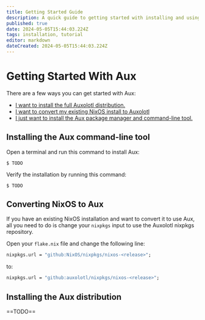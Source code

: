 ```yaml
---
title: Getting Started Guide
description: A quick guide to getting started with installing and using Auxolotl.
published: true
date: 2024-05-05T15:44:03.224Z
tags: installation, tutorial
editor: markdown
dateCreated: 2024-05-05T15:44:03.224Z
---
```


# Getting Started With Aux

There are a few ways you can get started with Aux:

- [I want to install the full Auxolotl distribution.](#installing-the-aux-command-line-tool)
- [I want to convert my existing NixOS install to Auxolotl](#converting-nixos-to-aux)
- [I just want to install the Aux package manager and command-line tool.](#installing-the-aux-distribution)

## Installing the Aux command-line tool

Open a terminal and run this command to install Aux:

```shell=
$ TODO
```

Verify the installation by running this command:

```shell=
$ TODO
```

## Converting NixOS to Aux

If you have an existing NixOS installation and want to convert it to use Aux, all you need to do is change your `nixpkgs` input to use the Auxolotl nixpkgs repository.

Open your `flake.nix` file and change the following line:

```nix
nixpkgs.url = "github:NixOS/nixpkgs/nixos-<release>";
```

to:

```nix
nixpkgs.url = "github:auxolotl/nixpkgs/nixos-<release>";
```

## Installing the Aux distribution

==TODO==